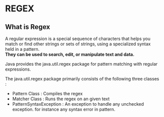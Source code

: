 # REGEX

## What is Regex

A regular expression is a special sequence of characters that helps you match or find other strings or sets of strings, using a specialized syntax held in a pattern. <br><b>They can be used to search, edit, or manipulate text and data.</b>

Java provides the java.util.regex package for pattern matching with regular expressions.

The java.util.regex package primarily consists of the following three classes : 
- Pattern Class : Compiles the regex 
- Matcher Class : Runs the regex on an given text
- PatternSyntaxException : An exception to handle any unchecked exception. for instance any syntax error in pattern. 





